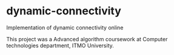 # dynamic-connectivity
Implementation of dynamic connectivity online

This project was a Advanced algorithm coursework at Computer technologies department, ITMO University.
